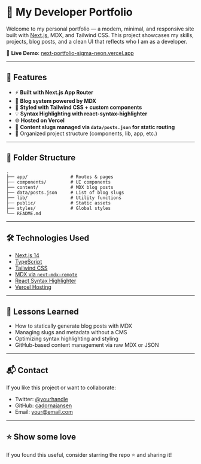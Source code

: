 
# 🚀 My Developer Portfolio

Welcome to my personal portfolio — a modern, minimal, and responsive site built with [Next.js](https://nextjs.org/), MDX, and Tailwind CSS. This project showcases my skills, projects, blog posts, and a clean UI that reflects who I am as a developer.

🔗 **Live Demo**: [next-portfolio-sigma-neon.vercel.app](https://next-portfolio-sigma-neon.vercel.app)

---

## 🧩 Features

- ⚡ **Built with Next.js App Router**
- 📄 **Blog system powered by MDX**
- 🎨 **Styled with Tailwind CSS + custom components**
- 💡 **Syntax Highlighting with react-syntax-highlighter**
- 🌐 **Hosted on Vercel**
- 🧠 **Content slugs managed via `data/posts.json` for static routing**
- 📁 Organized project structure (components, lib, app, etc.)

---

## 📁 Folder Structure

```
.
├── app/                # Routes & pages
├── components/         # UI components
├── content/            # MDX blog posts
├── data/posts.json     # List of blog slugs
├── lib/                # Utility functions
├── public/             # Static assets
├── styles/             # Global styles
└── README.md
```

---

## 🛠️ Technologies Used

- [Next.js 14](https://nextjs.org/)
- [TypeScript](https://www.typescriptlang.org/)
- [Tailwind CSS](https://tailwindcss.com/)
- [MDX via `next-mdx-remote`](https://github.com/hashicorp/next-mdx-remote)
- [React Syntax Highlighter](https://github.com/react-syntax-highlighter/react-syntax-highlighter)
- [Vercel Hosting](https://vercel.com/)

---

## 🧠 Lessons Learned

- How to statically generate blog posts with MDX
- Managing slugs and metadata without a CMS
- Optimizing syntax highlighting and styling
- GitHub-based content management via raw MDX or JSON

---

## 📬 Contact

If you like this project or want to collaborate:

- Twitter: [@yourhandle](https://twitter.com/yourhandle)
- GitHub: [cadornajansen](https://github.com/cadornajansen)
- Email: your@email.com

---

## ⭐️ Show some love

If you found this useful, consider starring the repo ⭐ and sharing it!
